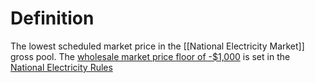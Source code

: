 # Definition
The lowest scheduled market price in the [[National Electricity Market]] gross pool. The [wholesale market price floor of -$1,000](https://aemo.com.au/-/media/Files/Electricity/NEM/National-Electricity-Market-Fact-Sheet.pdf) is set in the [National Electricity Rules](https://www.aemc.gov.au/regulation/energy-rules/national-electricity-rules)

